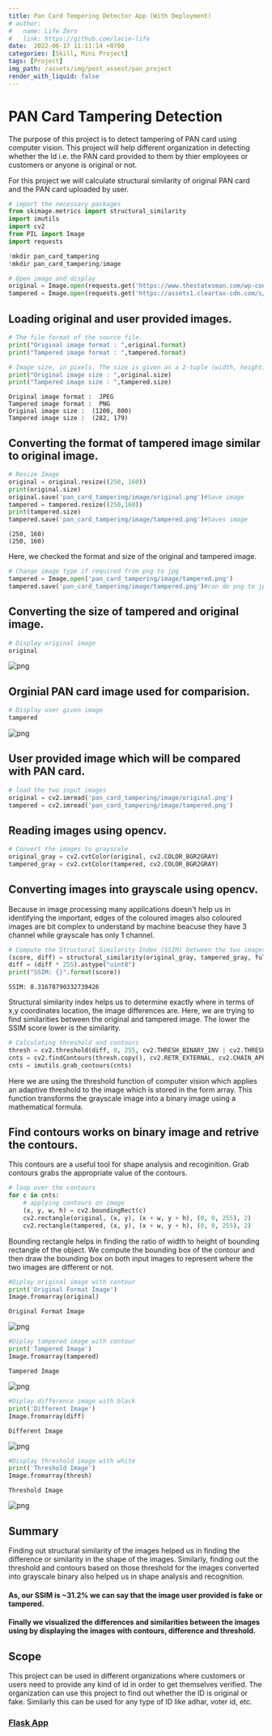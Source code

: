 ```yaml
---
title: Pan Card Tempering Detector App (With Deployment)
# author:
#   name: Life Zero
#   link: https://github.com/lacie-life
date:  2022-06-17 11:11:14 +0700
categories: [Skill, Mini Project]
tags: [Project]
img_path: /assets/img/post_assest/pan_project
render_with_liquid: false
---
```


# PAN Card Tampering Detection

The purpose of this project is to detect tampering of PAN card using computer vision. This project will help different organization in detecting whether the Id i.e. the PAN card provided to them by thier employees or customers or anyone is original or not.

For this project we will calculate structural similarity of original PAN card and the PAN card uploaded by user.

```python
# import the necessary packages
from skimage.metrics import structural_similarity
import imutils
import cv2
from PIL import Image
import requests
```

```python
!mkdir pan_card_tampering
!mkdir pan_card_tampering/image
```

```python
# Open image and display
original = Image.open(requests.get('https://www.thestatesman.com/wp-content/uploads/2019/07/pan-card.jpg', stream=True).raw)
tampered = Image.open(requests.get('https://assets1.cleartax-cdn.com/s/img/20170526124335/Pan4.png', stream=True).raw) 
```

## Loading original and user provided images.

```python
# The file format of the source file.
print("Original image format : ",original.format) 
print("Tampered image format : ",tampered.format)

# Image size, in pixels. The size is given as a 2-tuple (width, height).
print("Original image size : ",original.size) 
print("Tampered image size : ",tampered.size) 
```

    Original image format :  JPEG
    Tampered image format :  PNG
    Original image size :  (1200, 800)
    Tampered image size :  (282, 179)
    

## Converting the format of  tampered image similar to original image.

```python
# Resize Image
original = original.resize((250, 160))
print(original.size)
original.save('pan_card_tampering/image/original.png')#Save image
tampered = tampered.resize((250,160))
print(tampered.size)
tampered.save('pan_card_tampering/image/tampered.png')#Saves image
```

    (250, 160)
    (250, 160)
    

Here, we checked the format and size of the original and tampered image.


```python
# Change image type if required from png to jpg
tampered = Image.open('pan_card_tampering/image/tampered.png')
tampered.save('pan_card_tampering/image/tampered.png')#can do png to jpg
```

## Converting the size of tampered and original image.

```python
# Display original image
original
```

![png](https://github.com/lacie-life/lacie-life.github.io/blob/main/assets/img/post_assest/pan_output_13_0.png?raw=true)
    

## Orginial PAN card image used for comparision.


```python
# Display user given image
tampered
```

 
![png](https://github.com/lacie-life/lacie-life.github.io/blob/main/assets/img/post_assest/pan_output_15_0.png?raw=true)
    


## User provided image which will be compared with PAN card.


```python
# load the two input images
original = cv2.imread('pan_card_tampering/image/original.png')
tampered = cv2.imread('pan_card_tampering/image/tampered.png')
```

## Reading images using opencv.


```python
# Convert the images to grayscale
original_gray = cv2.cvtColor(original, cv2.COLOR_BGR2GRAY)
tampered_gray = cv2.cvtColor(tampered, cv2.COLOR_BGR2GRAY)
```

## Converting images into grayscale using opencv. 

Because in image processing many applications doesn't help us in identifying the important, edges of the coloured images also coloured images are bit complex to understand by machine beacuse they have 3 channel while grayscale has only 1 channel.  


```python
# Compute the Structural Similarity Index (SSIM) between the two images, ensuring that the difference image is returned
(score, diff) = structural_similarity(original_gray, tampered_gray, full=True)
diff = (diff * 255).astype("uint8")
print("SSIM: {}".format(score))
```

    SSIM: 0.31678790332739426
    

Structural similarity index helps us to determine exactly where in terms of x,y coordinates location, the image differences are. Here, we are trying to find similarities between the original and tampered image. The lower the SSIM score lower is the similarity.


```python
# Calculating threshold and contours 
thresh = cv2.threshold(diff, 0, 255, cv2.THRESH_BINARY_INV | cv2.THRESH_OTSU)[1]
cnts = cv2.findContours(thresh.copy(), cv2.RETR_EXTERNAL, cv2.CHAIN_APPROX_SIMPLE)
cnts = imutils.grab_contours(cnts)
```

Here we are using the threshold function of computer vision which applies an adaptive threshold to the image which is stored in the form array. This function transforms the grayscale image into a binary image using a mathematical formula.

## Find contours works on binary image and retrive the contours. 

This contours are a useful tool for shape analysis and recoginition. Grab contours grabs the appropriate value of the contours.


```python
# loop over the contours
for c in cnts:
    # applying contours on image
    (x, y, w, h) = cv2.boundingRect(c)
    cv2.rectangle(original, (x, y), (x + w, y + h), (0, 0, 255), 2)
    cv2.rectangle(tampered, (x, y), (x + w, y + h), (0, 0, 255), 2)
```

Bounding rectangle helps in finding the ratio of width to height of bounding rectangle of the object. We compute the bounding box of the contour and then draw the bounding box on both input images to represent where the two images are different or not.


```python
#Diplay original image with contour
print('Original Format Image')
Image.fromarray(original)
```

    Original Format Image
    

![png](https://github.com/lacie-life/lacie-life.github.io/blob/main/assets/img/post_assest/pan_output_27_1.png?raw=true)
    

```python
#Diplay tampered image with contour
print('Tampered Image')
Image.fromarray(tampered)
```

    Tampered Image
    

![png](https://github.com/lacie-life/lacie-life.github.io/blob/main/assets/img/post_assest/pan_output_28_1.png?raw=true)
    

```python
#Diplay difference image with black
print('Different Image')
Image.fromarray(diff)
```

    Different Image
    
    
![png](https://github.com/lacie-life/lacie-life.github.io/blob/main/assets/img/post_assest/pan_output_29_1.png?raw=true)
    

```python
#Display threshold image with white
print('Threshold Image')
Image.fromarray(thresh)
```

    Threshold Image
    

    
![png](https://github.com/lacie-life/lacie-life.github.io/blob/main/assets/img/post_assest/pan_output_30_1.png?raw=true)
    

## Summary 

Finding out structural similarity of the images helped us in finding the difference or similarity in the shape of the images. Similarly, finding out the threshold and contours based on those threshold for the images converted into grayscale binary also helped us in shape analysis and recognition. 
#### As, our SSIM is ~31.2% we can say that the image user provided is fake or tampered.
#### Finally we visualized the differences and similarities between the images using by displaying the images with contours, difference and threshold.  

## Scope

This project can be used in different organizations where customers or users need to provide any kind of id in order to get themselves verified. The organization can use this project to find out whether the ID is original or fake. Similarly this can be used for any type of ID like adhar, voter id, etc.



### [Flask App](https://github.com/lacie-life/BlogSharingCode/tree/main/Pan_Card_Tampering_Flask_App) 


